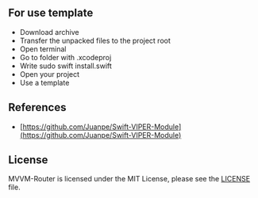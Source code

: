 ## For use template
- Download archive
- Transfer the unpacked files to the project root
- Open terminal 
- Go to folder with .xcodeproj
- Write sudo swift install.swift
- Open your project
- Use a template

## References
- [https://github.com/Juanpe/Swift-VIPER-Module](https://github.com/Juanpe/Swift-VIPER-Module)

## License
MVVM-Router is licensed under the MIT License, please see the [LICENSE](LICENSE) file.
